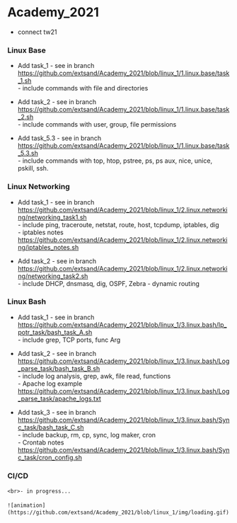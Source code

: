 # Academy_2021
- connect tw21


### Linux Base

- Add task_1 - see in branch 
    <br>https://github.com/extsand/Academy_2021/blob/linux_1/1.linux.base/task_1.sh
    <br>- include commands with file and directories 

- Add task_2 - see in branch 
    <br>https://github.com/extsand/Academy_2021/blob/linux_1/1.linux.base/task_2.sh
    <br>- include commands with user, group, file permissions

- Add task_5.3 - see in branch 
    <br>https://github.com/extsand/Academy_2021/blob/linux_1/1.linux.base/task_5.3.sh
    <br>- include commands with top, htop, pstree, ps, ps aux, nice, unice, pskill, ssh.

### Linux Networking
- Add task_1 - see in branch
    <br>https://github.com/extsand/Academy_2021/blob/linux_1/2.linux.networking/networking_task1.sh
    <br>- include ping, traceroute, netstat, route, host, tcpdump, iptables, dig
		<br>- iptables notes https://github.com/extsand/Academy_2021/blob/linux_1/2.linux.networking/iptables_notes.sh

- Add task_2 - see in branch
    <br>https://github.com/extsand/Academy_2021/blob/linux_1/2.linux.networking/networking_task2.sh
    <br>- include DHCP, dnsmasq, dig, OSPF, Zebra - dynamic routing
   
### Linux Bash
- Add task_1 - see in branch
    <br>https://github.com/extsand/Academy_2021/blob/linux_1/3.linux.bash/Ip_potr_task/bash_task_A.sh
    <br>- include grep, TCP ports, func Arg
    
- Add task_2 - see in branch
    <br>https://github.com/extsand/Academy_2021/blob/linux_1/3.linux.bash/Log_parse_task/bash_task_B.sh
    <br>- include log analysis, grep, awk, file read, functions
        <br>- Apache log example https://github.com/extsand/Academy_2021/blob/linux_1/3.linux.bash/Log_parse_task/apache_logs.txt
    
- Add task_3 - see in branch
    <br>https://github.com/extsand/Academy_2021/blob/linux_1/3.linux.bash/Sync_task/bash_task_C.sh
    <br>- include backup, rm, cp, sync, log maker, cron
        <br>- Crontab notes https://github.com/extsand/Academy_2021/blob/linux_1/3.linux.bash/Sync_task/cron_config.sh




### CI/CD
    <br>- in progress...

    ![animation](https://github.com/extsand/Academy_2021/blob/linux_1/img/loading.gif)